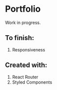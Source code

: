 # Portfolio 

Work in progress.

## To finish:
1. Responsiveness

## Created with:
1. React Router
2. Styled Components
